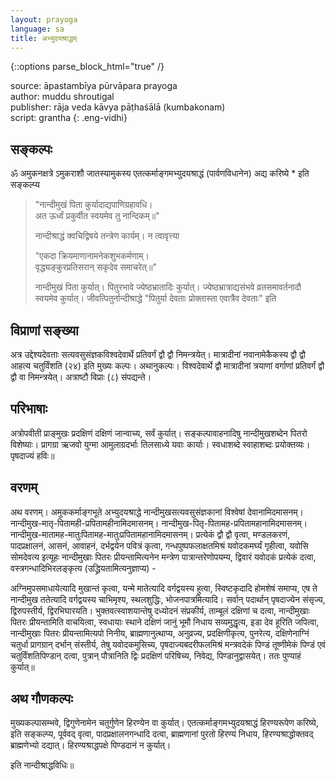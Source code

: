 ```yaml
---
layout: prayoga
language: sa
title: अभ्युदयश्राद्धम्
---
```


{::options parse_block_html="true" /}

source: āpastambīya pūrvāpara prayoga  
author: muddu shroutigal  
publisher: rāja veda kāvya pāṭhaśālā (kumbakonam)  
script: grantha
{: .eng-vidhi}

## सङ्कल्पः

ॐ अमुकनक्षत्रे ऽमुकराशौ जातस्यामुकस्य एतत्कर्माङ्गमभ्युदयश्राद्धं (पार्वणविधानेन) अद्य करिष्ये * इति
सङ्कल्प्य

> "नान्दीमुखं पिता कुर्यादाद्यपाणिग्रहावधि।  
> अत ऊर्ध्वं प्रकुर्वीत स्वयमेव तु नान्दिकम्॥"  
>
> नान्दीश्राद्धं क्वचिद्विषये तन्त्रेण कार्यम्। न त्वावृत्त्या
>
> "एकदा क्रियमाणानामनेकशुभकर्मणाम्।  
> वृद्ध्यङ्कुरप्रतिसरान् सकृदेव समाचरेत्॥"
>
> नान्दीमुखं पिता कुर्यात्। पितुरभावे ज्येष्ठभ्रातादिः कुर्यात्।
> ज्येष्ठभ्रात्राद्यसंभवे व्रतसमावर्तनादौ स्वयमेव कुर्यात्। जीवत्पितुर्नान्दीश्राद्धे
> "पितुर्या देवताः प्रोक्तास्ता एवात्रैव देवताः" इति

## विप्राणां सङ्ख्या

अत्र उद्देश्यदेवताः सत्यवसुसंज्ञकविश्वदेवार्थे प्रतिवर्गं द्वौ द्वौ निमन्त्रयेत्। मात्रादीनां नवानामेकैकस्य द्वौ द्वौ आहत्य चतुर्विंशति (२४) इति मुख्यः कल्पः।
अथानुकल्पः। विश्वदेवार्थे द्वौ मात्रादीनां त्रयाणां वर्गाणां प्रतिवर्गं द्वौ द्वौ वा निमन्त्रयेत्। अत्राष्टौ विप्राः (८) संपद्यन्ते।  
  
## परिभाषाः

अत्रोपवीती प्राङ्मुखः प्रदक्षिणं दक्षिणं जान्वाच्य, सर्वं कुर्यात्। सङ्कल्पावाहनादिषु नान्दीमुखशब्देन पितरो विशेष्याः। प्रागग्रा ऋजवो युग्मा आमुलाग्रदर्भाः तिलसाध्ये यवाः कार्याः। स्वधाशब्दे स्वाहाशब्दः प्रयोक्तव्यः। पृषदाज्यं हविः॥

## वरणम्

अथ वरणम्। अमुककर्माङ्गभूते अभ्युदयश्राद्धे नान्दीमुखसत्यवसुसंज्ञकानां विश्वेषां देवानामिदमासनम्। नान्दीमुख-मातृ-पितामही-प्रपितामहीनामिदमासनम्। नान्दीमुख-पितृ-पितामह-प्रपितामहानामिदमासनम्। नान्दीमुख-मातामह-मातुःपितामह-मातुःप्रपितामहानामिदमासनम्। प्रत्येकं द्वौ द्वौ वृत्वा, मण्डलकरणं, पादप्रक्षालनं, आसनं, आवाहनं, दर्भद्वयेन पवित्रं कृत्वा, गन्धपुष्पफलाक्षतमिश्रं यवोदकमर्घ्यं गृहीत्वा, यवोसि सोमदेवत्य इत्यूहः नान्दीमुखाः पितरः प्रीयन्तामित्यनेन मन्त्रेण पात्रान्तरेणोपयम्य, द्विवारं यवोदकं प्रत्येकं दत्वा, वस्त्रगन्धादिभिरलङ्कृत्य (उद्ध्रियतामित्यनुज्ञाप्य) -

अग्निमुपसमाधायेत्यादि मुखान्तं कृत्वा, यन्मे मातेत्यादि वर्गद्वयस्य हुत्वा, स्विष्टकृदादि होमशेषं समाप्य, एष ते नान्दीमुख ततेत्यादि वर्गद्वयस्य चाभिमृश्य, स्थलशुद्धिः, भोजनपात्रमित्यादि। सर्वान् पदार्थान् पृषदाज्येन संसृज्य, द्विरुपस्तीर्य, द्विरभिघारयति। भुक्तवत्स्वाशयान्तेषु दध्योदनं संप्रकीर्य, ताम्बूलं दक्षिणां च दत्वा, नान्दीमुखाः पितरः प्रीयन्तामिति वाचयित्वा, स्वधायाः स्थाने दक्षिणं जानुं भूमौ निधाय सव्यमुद्धृत्य, इडा देव हूरिति जपित्वा, नान्दीमुखाः पितरः प्रीयन्तामित्यपो निनीय, ब्राह्मणानुत्थाप्य, अनुव्रज्य, प्रदक्षिणीकृत्य, पुनरेत्य, दक्षिणेनाग्निं चतुर्धा प्रागग्रान् दर्भान् संस्तीर्य, तेषु यवोदकमुसिच्य, पृषदाज्यबदरीफलमिश्रं मन्त्रवदेकं पिण्डं तूष्णीमेकं पिण्डं एवं चतुर्विंशतिपिण्डान् दत्वा, पुत्रान् पौत्रानिति द्विः प्रदक्षिणं परिषिच्य, निवेद्य, पिण्डानुद्वासयेत्। ततः पुण्याहं कुर्यात्॥
 
## अथ गौणकल्पः

मुख्यकल्पासम्भवे, द्विगुणेनामेन चतुर्गुणेन हिरण्येन वा कुर्यात्। एतत्कर्माङ्गमभ्युदयश्राद्धं हिरण्यरूपेण करिष्ये, इति सङ्कल्प्य, पूर्ववद् वृत्वा, पादप्रक्षालनगन्धादि दत्वा, ब्राह्मणानां पुरतो हिरण्यं निधाय, हिरण्यश्राद्धोक्तवद् ब्राह्मणेभ्यो दद्यात्। हिरण्यश्राद्धपक्षे पिण्डदानं न कुर्यात्।

इति नान्दीश्राद्धविधिः॥
